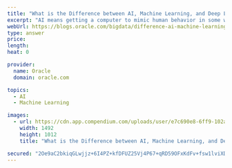 ```yaml
---
title: "What is the Difference between AI, Machine Learning, and Deep Learning"
excerpt: "AI means getting a computer to mimic human behavior in some way. Machine learning is a subset of AI, and it consists of the techniques that enable computers to figure things out from the data and deliver AI applications. Deep learning, meanwhile, is a subset of machine learning that enables computers to solve more complex problems."
webUrl: https://blogs.oracle.com/bigdata/difference-ai-machine-learning-deep-learning
type: answer
price: 
length: 
heat: 0

provider:
  name: Oracle
  domain: oracle.com

topics:
  - AI
  - Machine Learning

images:
  - url: https://cdn.app.compendium.com/uploads/user/e7c690e8-6ff9-102a-ac6d-e4aebca50425/f0499405-1197-4b43-b7c5-40548eeb9f34/File/a764b231617e29a0ad933f667d9db4e6/difference_between_ai__machine_learning__deep_learning.png
    width: 1492
    height: 1012
    title: "What is the Difference between AI, Machine Learning, and Deep Learning"

secured: "2Oe9aC2bkiqGLwjjz+6I4PZ+kfDFUZ25Vj4P67+qRD59OFxKdFv+fsw1lviXDwSvjRktr0lQM5MmbqvsCU1KLikHqkH5Ump0sq9lxfgVajW7U20Xlhuccsgs47tfHsivlYRUTRypknZ10oYe4DqsMUJfliK3/g4Pdds6Vi1hMpCpghoRZuqDiHaVlol0xyf9KiDQBZMosbaPw85EvNnLCTeiCXXtOwZPw8N9YpZ1YtttX257evE7KUIYbzSw6iuzRxqCVgqQ0P8ahjQUnUs33gINGYmRSPo23Eg1NSJ9JrlS73Y9ahrR3GNsjTm8X9yrYoDMvEwSPTrTMBZRHrxP7g==;TrnwUaJghbluHsPeWry/eQ=="
---
```


